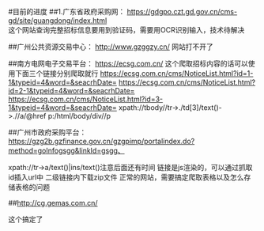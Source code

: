 #目前的进度
##1.广东省政府采购网：
https://gdgpo.czt.gd.gov.cn/cms-gd/site/guangdong/index.html  
这个网站查询完整招标信息要用到验证码，需要用OCR识别输入，技术待解决  

##广州公共资源交易中心：
http://www.gzggzy.cn/
网站打不开了  

##南方电网电子交易平台：
https://ecsg.com.cn/
这个爬取招标内容的话可以使用下面三个链接分别爬取就行
https://ecsg.com.cn/cms/NoticeList.html?id=1-1&typeid=4&word=&seacrhDate=
https://ecsg.com.cn/cms/NoticeList.html?id=2-1&typeid=4&word=&seacrhDate=
https://ecsg.com.cn/cms/NoticeList.html?id=3-1&typeid=4&word=&seacrhDate=
xpath://tbody//tr->./td[3]/text()->.//a/@href
p:/html/body/div//p  

##广州市政府采购平台：
https://gzg2b.gzfinance.gov.cn/gzgpimp/portalindex.do?method=goInfogsgg&linkId=gsgg、

xpath://tr->a/text()|ins/text()注意后面还有时间
链接是js渲染的，可以通过抓取id插入url中
二级链接内下载zip文件
正常的网站，需要搞定爬取表格以及怎么存储表格的问题  

##http://cg.gemas.com.cn/

这个搞定了